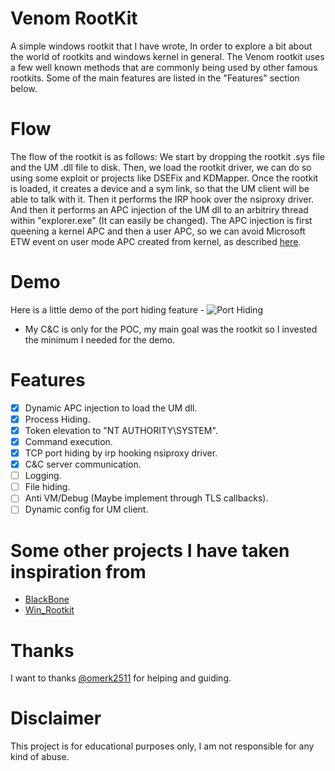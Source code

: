 # Venom RootKit
A simple windows rootkit that I have wrote, In order to explore a bit about the world of rootkits and windows kernel in general.
The Venom rootkit uses a few well known methods that are commonly being used by other famous rootkits. Some of the main features are listed in the "Features" section below.

# Flow
The flow of the rootkit is as follows:
We start by dropping the rootkit .sys file and the UM .dll file to disk.
Then, we load the rootkit driver, we can do so using some exploit or projects like DSEFix and KDMapper.
Once the rootkit is loaded, it creates a device and a sym link, so that the UM client will be able to talk with it.
Then it performs the IRP hook over the nsiproxy driver. And then it performs an APC injection of the UM dll to an arbitriry thread within "explorer.exe" (It can easily be changed). The APC injection is first queening a kernel APC and then a user APC, so we can avoid Microsoft ETW event on user mode APC created from kernel, as described [here](https://medium.com/@philiptsukerman/bypassing-the-microsoft-windows-threat-intelligence-kernel-apc-injection-sensor-92266433e0b0).

# Demo
Here is a little demo of the port hiding feature -
![Port Hiding](https://i.imgur.com/f5Qtlf1.png)

* My C&C is only for the POC, my main goal was the rootkit so I invested the minimum I needed for the demo.

# Features
- [x] Dynamic APC injection to load the UM dll.
- [x] Process Hiding.
- [x] Token elevation to "NT AUTHORITY\SYSTEM".
- [x] Command execution.
- [x] TCP port hiding by irp hooking nsiproxy driver.
- [x] C&C server communication. 
- [ ] Logging.
- [ ] File hiding.
- [ ] Anti VM/Debug (Maybe implement through TLS callbacks).
- [ ] Dynamic config for UM client.

# Some other projects I have taken inspiration from
 - [BlackBone](https://github.com/DarthTon/Blackbone)
 - [Win_Rootkit](https://github.com/alal4465/Win_Rootkit)

# Thanks
I want to thanks [@omerk2511](https://github.com/omerk2511) for helping and guiding.

# Disclaimer
This project is for educational purposes only, I am not responsible for any kind of abuse.
